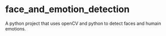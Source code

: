 # face_and_emotion_detection
A python project that uses openCV and python to detect faces and humain emotions.

